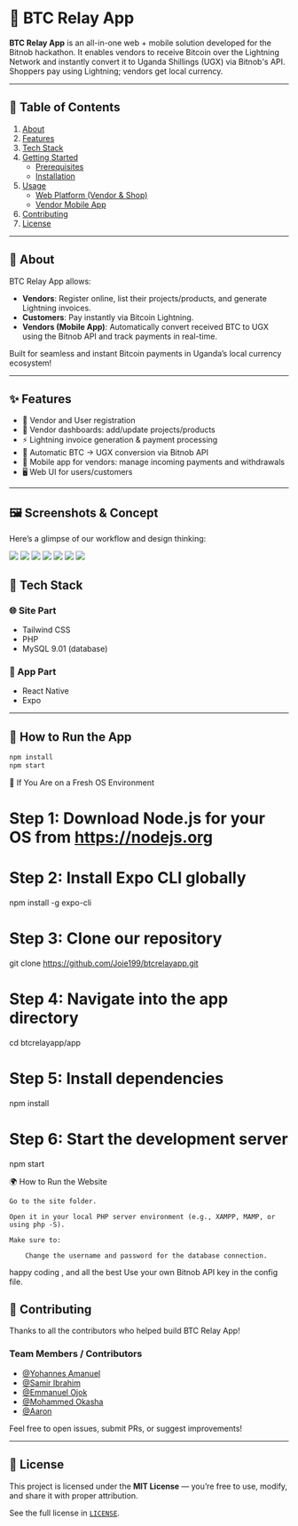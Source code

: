 # 🔗 BTC Relay App

**BTC Relay App** is an all-in-one web + mobile solution developed for the Bitnob hackathon. It enables vendors to receive Bitcoin over the Lightning Network and instantly convert it to Uganda Shillings (UGX) via Bitnob's API. Shoppers pay using Lightning; vendors get local currency.

---

## 🧭 Table of Contents
1. [About](#about)
2. [Features](#features)
3. [Tech Stack](#tech-stack)
4. [Getting Started](#getting-started)
    - [Prerequisites](#prerequisites)
    - [Installation](#installation)
5. [Usage](#usage)
    - [Web Platform (Vendor & Shop)](#web-platform-vendor--shop)
    - [Vendor Mobile App](#vendor-mobile-app)
6. [Contributing](#contributing)
7. [License](#license)

---

## 📌 About

BTC Relay App allows:
- **Vendors**: Register online, list their projects/products, and generate Lightning invoices.
- **Customers**: Pay instantly via Bitcoin Lightning.
- **Vendors (Mobile App)**: Automatically convert received BTC to UGX using the Bitnob API and track payments in real-time.

Built for seamless and instant Bitcoin payments in Uganda’s local currency ecosystem!

---

## ✨ Features

- 👥 Vendor and User registration
- 📄 Vendor dashboards: add/update projects/products
- ⚡ Lightning invoice generation & payment processing
- 💱 Automatic BTC → UGX conversion via Bitnob API
- 📱 Mobile app for vendors: manage incoming payments and withdrawals
- 🖥️ Web UI for users/customers

---

## 🖼️ Screenshots & Concept

Here’s a glimpse of our workflow and design thinking:


<img src="sharing the mind map/app-flowchart(v1).png" />
<img src="sharing the mind map/bitnob - Hackathon(v3).png" />
<img src="screenshots/app/mainlayout.jpg" />
<img src="screenshots/app/venderloginpage.jpg" />
<img src="screenshots/site/products list.png" />
<img src="screenshots/site/qrtopay.png" />
<img src="sharing the mind map/app-flowchart(V2).png" />







## 🧩 Tech Stack

### 🌐 Site Part
- Tailwind CSS
- PHP
- MySQL 9.01 (database)

### 📱 App Part
- React Native
- Expo

---

## 🚀 How to Run the App

```bash
npm install
npm start
```


🧼 If You Are on a Fresh OS Environment

# Step 1: Download Node.js for your OS from https://nodejs.org
# Step 2: Install Expo CLI globally
npm install -g expo-cli

# Step 3: Clone our repository
git clone https://github.com/Joie199/btcrelayapp.git

# Step 4: Navigate into the app directory
cd btcrelayapp/app

# Step 5: Install dependencies
npm install

# Step 6: Start the development server
npm start

🌍 How to Run the Website

    Go to the site folder.

    Open it in your local PHP server environment (e.g., XAMPP, MAMP, or using php -S).

    Make sure to:

        Change the username and password for the database connection.

happy coding , and all the best
        Use your own Bitnob API key in the config file.


## 🤝 Contributing

Thanks to all the contributors who helped build BTC Relay App!

### Team Members / Contributors

- [@Yohannes Amanuel](https://github.com/Joie199)
- [@Samir Ibrahim](https://github.com/samiromer2)
- [@Emmanuel Ojok](https://github.com/ojokne)
- [@Mohammed Okasha](https://github.com/okasha308)
- [@Aaron](https://github.com/AaronAfewerqi)
<!-- Add more GitHub usernames here -->

Feel free to open issues, submit PRs, or suggest improvements!

---

## 🪪 License

This project is licensed under the **MIT License** — you’re free to use, modify, and share it with proper attribution.

See the full license in [`LICENSE`](./LICENSE).
